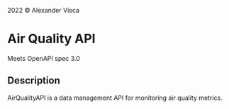 2022 &copy; Alexander Visca
# Air Quality API

Meets OpenAPI spec 3.0

## Description

AirQualityAPI is a data management API for monitoring air quality metrics.